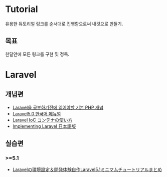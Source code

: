 # Tutorial
 유용한 듀토리얼 링크를 순서대로 진행함으로써 내것으로 만들기.

## 목표
 한달안에 모든 링크를 구현 및 정독.

# Laravel
## 개념편

- [Laravel을 공부하기전에 읽어야할 기본 PHP 개념](https://www.lesstif.com/pages/viewpage.action?pageId=26083451)
- [Laravel5.0 한국어 메뉴얼](http://xpressengine.github.io/laravel-korean-docs/)
- [Laravel IoC コンテナの使い方](http://www.1x1.jp/blog/2014/02/how-to-use-ioc-container-in-laravel.html)
- [Implementing Laravel 日本語版](https://leanpub.com/implementinglaravel-jpn)

## 실습편
### >=5.1
- [Laravelの環境設定＆開発体験自作Laravel5.1ミニマムチュートリアルまとめ](http://qiita.com/fumiyasac@github/items/78a335880f7abb1de8bf/)

